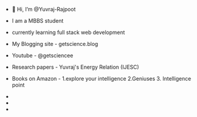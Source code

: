 - 👋 Hi, I’m @Yuvraj-Rajpoot
- I am a MBBS student
- currently learning full stack web development
- My Blogging site - getscience.blog
- Youtube - @getsciencee
- Research papers - Yuvraj's Energy Relation (IJESC)
- Books on Amazon - 1.explore your intelligence 2.Geniuses 3. Intelligence point
- 
- 

- 

<!---
Yuvraj-Rajpoot/Yuvraj-Rajpoot is a ✨ special ✨ repository because its `README.md` (this file) appears on your GitHub profile.
You can click the Preview link to take a look at your changes.
--->
